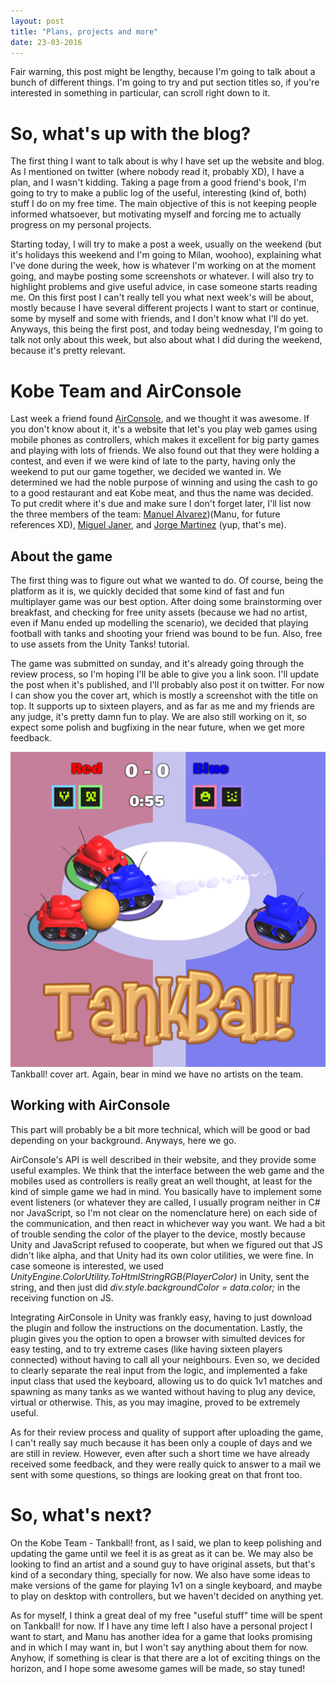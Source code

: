 ```yaml
---
layout: post
title: "Plans, projects and more"
date: 23-03-2016
---
```


<p>Fair warning, this post might be lengthy, because I'm going to talk about a bunch of different things. I'm going to try and put section titles so, if you're interested in something in particular, can scroll right down to it.</p>

<h1>So, what's up with the blog?</h1>

<p>The first thing I want to talk about is why I have set up the website and blog. As I mentioned on twitter (where nobody read it, probably XD), I have a plan, and I wasn't kidding. Taking a page from a good friend's book, I'm going to try to make a public log of the useful, interesting (kind of, both) stuff I do on my free time. The main objective of this is not keeping people informed whatsoever, but motivating myself and forcing me to actually progress on my personal projects.</p>

<p>Starting today, I will try to make a post a week, usually on the weekend (but it's holidays this weekend and I'm going to Milan, woohoo), explaining what I've done during the week, how is whatever I'm working on at the moment going, and maybe posting some screenshots or whatever. I will also try to highlight problems and give useful advice, in case someone starts reading me. On this first post I can't really tell you what next week's will be about, mostly because I have several different projects I want to start or continue, some by myself and some with friends, and I don't know what I'll do yet. Anyways, this being the first post, and today being wednesday, I'm going to talk not only about this week, but also about what I did during the weekend, because it's pretty relevant.</p>

<h1>Kobe Team and AirConsole</h1>

<p>Last week a friend found <a href="https://www.airconsole.com/">AirConsole</a>, and we thought it was awesome. If you don't know about it, it's a website that let's you play web games using mobile phones as controllers, which makes it excellent for big party games and playing with lots of friends. We also found out that they were holding a contest, and even if we were kind of late to the party, having only the weekend to put our game together, we decided we wanted in. We determined we had the noble purpose of winning and using the cash to go to a good restaurant and eat Kobe meat, and thus the name was decided. To put credit where it's due and make sure I don't forget later, I'll list now the three members of the team: <a href="https://twitter.com/adtvergara">Manuel Alvarez</a>)(Manu, for future references XD), <a href="https://twitter.com/migueljaner">Miguel Janer</a>, and <a href="https://twitter.com/Sasurai_JMV">Jorge Martinez</a> (yup, that's me).</p>

<h2>About the game</h2>

<p>The first thing was to figure out what we wanted to do. Of course, being the platform as it is, we quickly decided that some kind of fast and fun multiplayer game was our best option. After doing some brainstorming over breakfast, and checking for free unity assets (because we had no artist, even if Manu ended up modelling the scenario), we decided that playing football with tanks and shooting your friend was bound to be fun. Also, free to use assets from the Unity Tanks! tutorial.<p>

<p>The game was submitted on sunday, and it's already going through the review process, so I'm hoping I'll be able to give you a link soon. I'll update the post when it's published, and I'll probably also post it on twitter. For now I can show you the cover art, which is mostly a screenshot with the title on top. It supports up to sixteen players, and as far as me and my friends are any judge, it's pretty damn fun to play. We are also still working on it, so expect some polish and bugfixing in the near future, when we get more feedback.</p>

<img src="/images/tankball_cover.png" alt="Football with tanks! What could possibly go wrong?"> 
Tankball! cover art. Again, bear in mind we have no artists on the team.

<h2>Working with AirConsole</h2>
<p>This part will probably be a bit more technical, which will be good or bad depending on your background. Anyways, here we go.</p>

<p>AirConsole's API is well described in their website, and they provide some useful examples. We think that the interface between the web game and the mobiles used as controllers is really great an well thought, at least for the kind of simple game we had in mind. You basically have to implement some event listeners (or whatever they are called, I usually program neither in C# nor JavaScript, so I'm not clear on the nomenclature here) on each side of the communication, and then react in whichever way you want. We had a bit of trouble sending the color of the player to the device, mostly because Unity and JavaScript refused to cooperate, but when we figured out that JS didn't like alpha, and that Unity had its own color utilities, we were fine. In case someone is interested, we used <i>UnityEngine.ColorUtility.ToHtmlStringRGB(PlayerColor)</i> in Unity, sent the string, and then just did <i>div.style.backgroundColor = data.color;</i> in the receiving function on JS.
</p>

<p>Integrating AirConsole in Unity was frankly easy, having to just download the plugin and follow the instructions on the documentation. Lastly, the plugin gives you the option to open a browser with simulted devices for easy testing, and to try extreme cases (like having sixteen players connected) without having to call all your neighbours. Even so, we decided to clearly separate the real input from the logic, and implemented a fake input class that used the keyboard, allowing us to do quick 1v1 matches and spawning as many tanks as we wanted without having to plug any device, virtual or otherwise. This, as you may imagine, proved to be extremely useful.</p>

<p>As for their review process and quality of support after uploading the game, I can't really say much because it has been only a couple of days and we are still in review. However, even after such a short time we have already received some feedback, and they were really quick to answer to a mail we sent with some questions, so things are looking great on that front too.</p>

<h1>So, what's next?</h1>

<p>On the Kobe Team - Tankball! front, as I said, we plan to keep polishing and updating the game until we feel it is as great as it can be. We may also be looking to find an artist and a sound guy to have original assets, but that's kind of a secondary thing, specially for now. We also have some ideas to make versions of the game for playing 1v1 on a single keyboard, and maybe to play on desktop with controllers, but we haven't decided on anything yet.</p>

<p>As for myself, I think a great deal of my free "useful stuff" time will be spent on Tankball! for now. If I have any time left I also have a personal project I want to start, and Manu has another idea for a game that looks promising and in which I may want in, but I won't say anything about them for now. Anyhow, if something is clear is that there are a lot of exciting things on the horizon, and I hope some awesome games will be made, so stay tuned!</p>